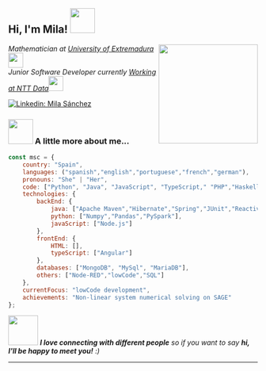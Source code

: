 <h2> Hi, I'm Mila! <img src="https://media.giphy.com/media/mGcNjsfWAjY5AEZNw6/giphy.gif" width="50"></h2>
<img align='right' src="https://i.pinimg.com/originals/f3/5b/a0/f35ba0fb7cdef92a5a4b7d7d2bc17037.gif" width="200">
<p><em>Mathematician at <a href="https://www.unex.es/">University of Extremadura</a><img src="https://media.giphy.com/media/fYSnHlufseco8Fh93Z/giphy.gif" width="30"></br>Junior Software Developer currently <a href="https://www.linkedin.com/in/milagrosa-s%C3%A1nchez-carrero-b03b44237/">Working at NTT Data</a><img src="https://media.giphy.com/media/WUlplcMpOCEmTGBtBW/giphy.gif" width="30"> 
</em></p>

[![Linkedin: Mila Sánchez](https://img.shields.io/badge/-milasanchez-blue?style=flat-square&logo=Linkedin&logoColor=white&link=https://www.linkedin.com/in/milagrosa-s%C3%A1nchez-carrero-b03b44237/)](https://www.linkedin.com/in/milagrosa-s%C3%A1nchez-carrero-b03b44237/)


### <img src="https://media.giphy.com/media/VgCDAzcKvsR6OM0uWg/giphy.gif" width="50"> A little more about me...  

```javascript
const msc = {
    country: "Spain",
    languages: ("spanish","english","portuguese","french","german"),
    pronouns: "She" | "Her",
    code: ["Python", "Java", "JavaScript", "TypeScript," "PHP","Haskell","HTML"],
    technologies: {
        backEnd: {
            java: ["Apache Maven","Hibernate","Spring","JUnit","Reactive programming","Micro-servicies"],
            python: ["Numpy","Pandas","PySpark"],
            javaScript: ["Node.js"]
        },
        frontEnd: {
            HTML: [],
            typeScript: ["Angular"]
        },
        databases: ["MongoDB", "MySql", "MariaDB"],
        others: ["Node-RED","lowCode","SQL"]
    },
    currentFocus: "lowCode development",
    achievements: "Non-linear system numerical solving on SAGE"
};
```

<img src="https://media.giphy.com/media/LnQjpWaON8nhr21vNW/giphy.gif" width="60"> <em><b>I love connecting with different people</b> so if you want to say <b>hi, I'll be happy to meet you!</b> :)</em>

---
